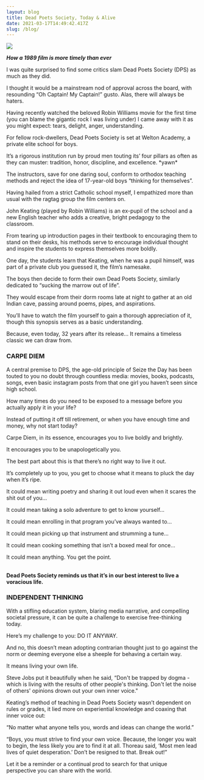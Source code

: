 ```yaml
---
layout: blog
title: Dead Poets Society, Today & Alive
date: 2021-03-17T14:49:42.417Z
slug: /blog/
---
```

![](https://www.intofilm.org/intofilm-production/scaledcropped/970x546https%3A/s3-eu-west-1.amazonaws.com/images.cdn.filmclub.org/film__4377-dead-poets-society--hi_res-930e5fe7.jpg/film__4377-dead-poets-society--hi_res-930e5fe7.jpg)

***How a 1989 film is more timely than ever***



I was quite surprised to find some critics slam Dead Poets Society (DPS) as much as they did. 

I thought it would be a mainstream nod of approval across the board, with resounding “Oh Captain! My Captain!” gusto. Alas, there will always be haters. 

Having recently watched the beloved Robin Williams movie for the first time (you can blame the gigantic rock I was living under) I came away with it as you might expect: tears, delight, anger, understanding. 

For fellow rock-dwellers, Dead Poets Society is set at Welton Academy, a private elite school for boys.

It’s a rigorous institution run by proud men touting its’ four pillars as often as they can muster: tradition, honor, discipline, and excellence. \*yawn\* 

The instructors, save for one daring soul, conform to orthodox teaching methods and reject the idea of 17-year-old boys “thinking for themselves”. 

Having hailed from a strict Catholic school myself, I empathized more than usual with the ragtag group the film centers on. 

John Keating (played by Robin Williams) is an ex-pupil of the school and a new English teacher who adds a creative, bright pedagogy to the classroom. 

From tearing up introduction pages in their textbook to encouraging them to stand on their desks, his methods serve to encourage individual thought and inspire the students to express themselves more boldly. 

One day, the students learn that Keating, when he was a pupil himself, was part of a private club you guessed it, the film’s namesake. 

The boys then decide to form their own Dead Poets Society, similarly dedicated to “sucking the marrow out of life”. 

They would escape from their dorm rooms late at night to gather at an old Indian cave, passing around poems, pipes, and aspirations. 

You’ll have to watch the film yourself to gain a thorough appreciation of it, though this synopsis serves as a basic understanding. 

Because, even today, 32 years after its release... It remains a timeless classic we can draw from.



### CARPE DIEM



A central premise to DPS, the age-old principle of Seize the Day has been touted to you no doubt through countless media: movies, books, podcasts, songs, even basic instagram posts from that one girl you haven’t seen since high school. 



How many times do you need to be exposed to a message before you actually apply it in your life? 



Instead of putting it off till retirement, or when you have enough time and money, why not start today? 



Carpe Diem, in its essence, encourages you to live boldly and brightly. 



It encourages you to be unapologetically you. 



The best part about this is that there’s no right way to live it out. 



It’s completely up to you, you get to choose what it means to pluck the day when it’s ripe. 



It could mean writing poetry and sharing it out loud even when it scares the shit out of you…



It could mean taking a solo adventure to get to know yourself… 



It could mean enrolling in that program you’ve always wanted to… 



It could mean picking up that instrument and strumming a tune… 



It could mean cooking something that isn’t a boxed meal for once…



It could mean anything. You get the point. 

**\
Dead Poets Society reminds us that it’s in our best interest to live a voracious life.**



### INDEPENDENT THINKING



With a stifling education system, blaring media narrative, and compelling societal pressure, it can be quite a challenge to exercise free-thinking today. 



Here’s my challenge to you: DO IT ANYWAY. 



And no, this doesn’t mean adopting contrarian thought just to go against the norm or deeming everyone else a sheeple for behaving a certain way.



It means living your own life. 



Steve Jobs put it beautifully when he said, “Don't be trapped by dogma - which is living with the results of other people's thinking. Don't let the noise of others' opinions drown out your own inner voice." 



Keating’s method of teaching in Dead Poets Society wasn’t dependent on rules or grades, it lied more on experiential knowledge and coaxing that inner voice out:



“No matter what anyone tells you, words and ideas can change the world.” 



“Boys, you must strive to find your own voice. Because, the longer you wait to begin, the less likely you are to find it at all. Thoreau said, ‘Most men lead lives of quiet desperation.’ Don’t be resigned to that. Break out!” 



Let it be a reminder or a continual prod to search for that unique perspective you can share with the world.